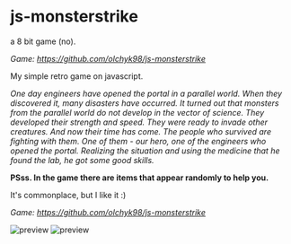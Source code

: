 # js-monsterstrike
a 8 bit game (no).

_Game: https://github.com/olchyk98/js-monsterstrike_

My simple retro game on javascript.

*One day engineers have opened the portal in a parallel world. When they discovered it,
many disasters have occurred. It turned out that monsters from the parallel world do not develop in the vector of science.
They developed their strength and speed.
They were ready to invade other creatures. And now their time has come.
The people who survived are fighting with them. One of them - our hero, one of the engineers who opened the portal.
Realizing the situation and using the medicine that he found the lab, he got some good skills.*

**PSss. In the game there are items that appear randomly to help you.**

It's commonplace, but I like it :)

_Game: https://github.com/olchyk98/js-monsterstrike_

![preview](http://i.piccy.info/i9/f4a00bde0768d0b900c3b9b7a14d33b6/1546636456/61946/1292922/2.png "Main menu preview")
![preview](http://i.piccy.info/i9/b0a8d22ce026ae0fc833694a282a8644/1546636447/207746/1292922/1.png "Gameplay preview")
